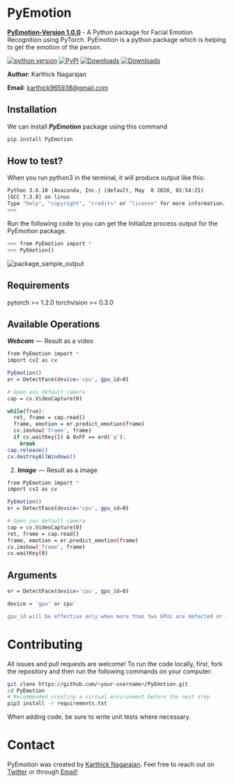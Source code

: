 # PyEmotion

**[PyEmotion-Version 1.0.0](https://pypi.org/project/PyEmotion/)** - A Python package for Facial Emotion Recognition using PyTorch. PyEmotion is a python package which is helping to get the emotion of the person.


[![python version](https://img.shields.io/badge/Python-3.6-yellow)](https://pypi.org/project/PyEmotion/)
[![PyPI](https://img.shields.io/badge/pypi-v1.0.0-blue)](https://pypi.org/project/PyEmotion/)
[![Downloads](https://pepy.tech/badge/pyemotion)](https://pepy.tech/project/pyemotion)
[![Downloads](https://pepy.tech/badge/pyemotion/month)](https://pepy.tech/project/pyemotion/month)

**Author**: Karthick Nagarajan

**Email**: karthick965938@gmail.com

## Installation
We can install ***PyEmotion*** package using this command

```sh
pip install PyEmotion
```

## How to test?
When you run python3 in the terminal, it will produce output like this:

```sh
Python 3.6.10 |Anaconda, Inc.| (default, May  8 2020, 02:54:21) 
[GCC 7.3.0] on linux
Type "help", "copyright", "credits" or "license" for more information.
>>> 
```

Run the following code to you can get the Initialize process output for the PyEmotion package.

```sh
>>> from PyEmotion import *
>>> PyEmotion()
```
![package_sample_output](https://i1.wp.com/cdn-images-1.medium.com/max/800/1*h4KOBQoEjCaoUWjj0PzVjg.gif?ssl=1)

## Requirements
pytorch >= 1.2.0
torchvision >= 0.3.0


## Available Operations

***Webcam***  —  Result as a video
```sh
from PyEmotion import *
import cv2 as cv

PyEmotion()
er = DetectFace(device='cpu', gpu_id=0)

# Open you default camera
cap = cv.VideoCapture(0)

while(True):
  ret, frame = cap.read()
  frame, emotion = er.predict_emotion(frame)
  cv.imshow('frame', frame)
  if cv.waitKey(1) & 0xFF == ord('q'):
    break
cap.release()
cv.destroyAllWindows()
```
2) ***Image***  —  Result as a image
```sh
from PyEmotion import *
import cv2 as cv

PyEmotion()
er = DetectFace(device='cpu', gpu_id=0)

# Open you default camera
cap = cv.VideoCapture(0)
ret, frame = cap.read()
frame, emotion = er.predict_emotion(frame)
cv.imshow('frame', frame)
cv.waitKey(0)
```

## Arguments

```sh
er = DetectFace(device='cpu', gpu_id=0)

device = 'gpu' or cpu'

gpu_id will be effective only when more than two GPUs are detected or it will through error.
```

# Contributing
All issues and pull requests are welcome! To run the code locally, first, fork the repository and then run the following commands on your computer:

```sh
git clone https://github.com/<your-username>/PyEmotion.git
cd PyEmotion
# Recommended creating a virtual environment before the next step
pip3 install -r requirements.txt
```
When adding code, be sure to write unit tests where necessary.

# Contact
PyEmotion was created by [Karthick Nagarajan](https://stackoverflow.com/users/6295641/karthick-nagarajan?tab=profile). Feel free to reach out on [Twitter](https://twitter.com/Karthick965938) or through [Email!](karthick965938@gmail.com)
